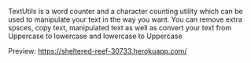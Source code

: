 TextUtils is a word counter and a character counting utility which can be used to manipulate your text in the way you want. You can remove extra spsces, copy text, manipulated text as well as convert your text from Uppercase to lowercase and lowercase to Uppercase

Preview: https://sheltered-reef-30733.herokuapp.com/
